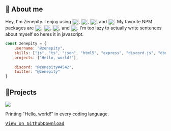 
<!-- Presets

<a href="https://google.com">
<kbd><img src="https://upload.wikimedia.org/wikipedia/commons/thumb/5/53/Google_%22G%22_Logo.svg/2048px-Google_%22G%22_Logo.svg.png" width="20" align="center"></kbd>
</a>

 -->
## 📜 About me
Hey, I'm Zenepity. I enjoy using <img alt="Javascript" src="https://cdn.iconscout.com/icon/free/png-512/javascript-2752148-2284965.png" width="20" align="center">, <img alt="Typescript" src="https://upload.wikimedia.org/wikipedia/commons/4/4c/Typescript_logo_2020.svg" width="20" align="center">, <img alt="JSON" src="https://upload.wikimedia.org/wikipedia/commons/thumb/c/c9/JSON_vector_logo.svg/2048px-JSON_vector_logo.svg.png" width="20" align="center">, and <img alt="HTML5" src="https://www.pngrepo.com/png/183637/512/html5.png" width="20" align="center">. My favorite NPM packages are <img alt="Express" src="https://images.tute.io/tute/topic/express-js.png" width="20" align="center">, <img alt="discord.js" src="https://discord.js.org/static/logo-square.png" width="20" align="center">, <img alt="dbd.js" src="https://styles.redditmedia.com/t5_3rdcz2/styles/communityIcon_mwfeed0wxpc61.png?width=256&s=c600f32fefc6cba4f34f2a9ee176401ae5313fb6" width="20" align="center">, and <img alt="node-fetch" src="https://avatars.githubusercontent.com/u/59502381?s=200&v=4" width="20" align="center">. I'm too lazy to actually write sentences about myself so heres it in javascript.
````js
const zenepity = {
	username: "@zenepity",
	skills: ["js", "ts", "json", "html5", "express", "discord.js", "dbd.js", "node-fetch"],
	projects: ["Hello, world!"],
	
	discord: "@zenepity#4542",
	twitter: "@zenepity"
}
````

## 🎪Projects
<a href="https://github.com/zenepity/HelloWorld">
<img src="https://camo.githubusercontent.com/187345915e626f7276c40164ccea1293e22b325b5c129de8aa7907e171b0f485/68747470733a2f2f692e696d6775722e636f6d2f6a3376775533462e706e67">
</a>

Printing "Hello, world!" in every coding language.

<a href="https://github.com/zenepity/HelloWorld">
<kbd>View on Github</kbd></a><a href="https://github.com/zenepity/HelloWorld/archive/refs/heads/main.zip"><kbd>Download</kbd></a>
</a>
